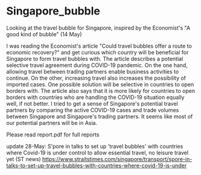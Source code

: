 # Singapore_bubble
Looking at the travel bubble for Singapore, inspired by the Economist's "A good kind of bubble" (14 May)

I was reading the Economist's article "Could travel bubbles offer a route to economic recovery?" and get curious which country will be beneficial for Singapore to form travel bubbles with.
The article describes a potential selective travel agreement during COVID-19 pandemic. On the one hand, allowing travel between trading partners enable business activities to continue. On the other, increasing travel also increases the possibility of imported cases. One possible solution will be selective in countries to open borders with.
The article also says that it is more likely for countries to open borders with countries who are handling the COVID-19 situation equally well, if not better.
I tried to get a sense of Singapore's potential travel partners by comparing the active COVID-19 cases and trade volumes between Singapore and Singapore's trading partners. It seems like most of our potential partners will be in Asia.

Please read report.pdf for full reports

update 28-May:
S'pore in talks to set up 'travel bubbles' with countries where Covid-19 is under control to allow essential travel, no leisure travel yet (ST news)
https://www.straitstimes.com/singapore/transport/spore-in-talks-to-set-up-travel-bubbles-with-countries-where-covid-19-is-under
